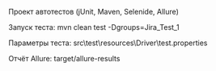 Проект автотестов (jUnit, Maven, Selenide, Allure)

Запуск теста: mvn clean test -Dgroups=Jira_Test_1

Параметры теста: src\test\resources\Driver\test.properties

Отчёт Allure: target/allure-results
